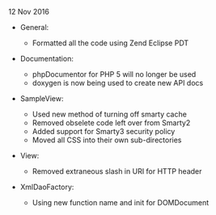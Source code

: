 12 Nov 2016

* General:
   * Formatted all the code using Zend Eclipse PDT

* Documentation:
   * phpDocumentor for PHP 5 will no longer be used
   * doxygen is now being used to create new API docs

* SampleView:
   * Used new method of turning off smarty cache
   * Removed obselete code left over from Smarty2
   * Added support for Smarty3 security policy
   * Moved all CSS into their own sub-directories

* View:
   * Removed extraneous slash in URI for HTTP header

* XmlDaoFactory:
   * Using new function name and init for DOMDocument
